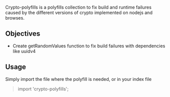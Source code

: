 Crypto-polyfills is a polyfills collection to fix build and runtime failures caused by the different versions of crypto implemented on nodejs and browses.  

## Objectives
- Create getRandomValues function to fix build failures with dependencies like uuidv4

## Usage
Simply import the file where the polyfill is needed, or in your index file
> import 'crypto-polyfills';